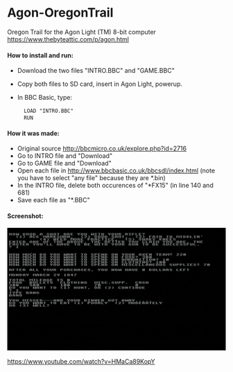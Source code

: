 # Agon-OregonTrail
Oregon Trail for the Agon Light (TM) 8-bit computer https://www.thebyteattic.com/p/agon.html

#### How to install and run:  
* Download the two files "INTRO.BBC" and "GAME.BBC" 
* Copy both files to SD card, insert in Agon Light, powerup.  
* In BBC Basic, type:

        LOAD "INTRO.BBC"
        RUN



#### How it was made:  
* Original source http://bbcmicro.co.uk/explore.php?id=2716
* Go to INTRO file and "Download"
* Go to GAME file and "Download"
* Open each file in http://www.bbcbasic.co.uk/bbcsdl/index.html (note you have to select "any file" because they are *.bin)
* In the INTRO file, delete both occurences of "*FX15" (in line 140 and 681)
* Save each file as "*.BBC"

#### Screenshot:
 ![screenshot](Screenshot.png)

https://www.youtube.com/watch?v=HMaCa89KopY


